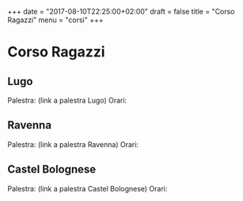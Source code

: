 +++
date = "2017-08-10T22:25:00+02:00"
draft = false
title = "Corso Ragazzi"
menu = "corsi"
+++

# Corso Ragazzi


## Lugo
Palestra: (link a palestra Lugo)
Orari:




## Ravenna
Palestra: (link a palestra Ravenna)
Orari:


## Castel Bolognese
Palestra: (link a palestra Castel Bolognese)
Orari:




